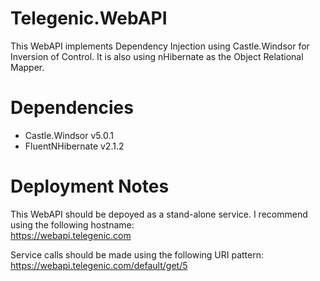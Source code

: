 # Telegenic.WebAPI

This WebAPI implements Dependency Injection using Castle.Windsor for Inversion of Control.
It is also using nHibernate as the Object Relational Mapper.

# Dependencies
- Castle.Windsor v5.0.1
- FluentNHibernate v2.1.2

# Deployment Notes
This WebAPI should be depoyed as a stand-alone service. I recommend using the following hostname:\
https://webapi.telegenic.com

Service calls should be made using the following URI pattern:\
https://webapi.telegenic.com/default/get/5

